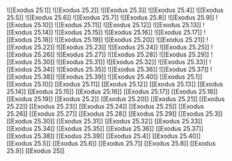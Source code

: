 ![[Exodus 25.1]]
![[Exodus 25.2]]
![[Exodus 25.3]]
![[Exodus 25.4]]
![[Exodus 25.5]]
![[Exodus 25.6]]
![[Exodus 25.7]]
![[Exodus 25.8]]
![[Exodus 25.9]]
![[Exodus 25.10]]
![[Exodus 25.11]]
![[Exodus 25.12]]
![[Exodus 25.13]]
![[Exodus 25.14]]
![[Exodus 25.15]]
![[Exodus 25.16]]
![[Exodus 25.17]]
![[Exodus 25.18]]
![[Exodus 25.19]]
![[Exodus 25.20]]
![[Exodus 25.21]]
![[Exodus 25.22]]
![[Exodus 25.23]]
![[Exodus 25.24]]
![[Exodus 25.25]]
![[Exodus 25.26]]
![[Exodus 25.27]]
![[Exodus 25.28]]
![[Exodus 25.29]]
![[Exodus 25.30]]
![[Exodus 25.31]]
![[Exodus 25.32]]
![[Exodus 25.33]]
![[Exodus 25.34]]
![[Exodus 25.35]]
![[Exodus 25.36]]
![[Exodus 25.37]]
![[Exodus 25.38]]
![[Exodus 25.39]]
![[Exodus 25.40]]
[[Exodus 25.1]]
[[Exodus 25.10]]
[[Exodus 25.11]]
[[Exodus 25.12]]
[[Exodus 25.13]]
[[Exodus 25.14]]
[[Exodus 25.15]]
[[Exodus 25.16]]
[[Exodus 25.17]]
[[Exodus 25.18]]
[[Exodus 25.19]]
[[Exodus 25.2]]
[[Exodus 25.20]]
[[Exodus 25.21]]
[[Exodus 25.22]]
[[Exodus 25.23]]
[[Exodus 25.24]]
[[Exodus 25.25]]
[[Exodus 25.26]]
[[Exodus 25.27]]
[[Exodus 25.28]]
[[Exodus 25.29]]
[[Exodus 25.3]]
[[Exodus 25.30]]
[[Exodus 25.31]]
[[Exodus 25.32]]
[[Exodus 25.33]]
[[Exodus 25.34]]
[[Exodus 25.35]]
[[Exodus 25.36]]
[[Exodus 25.37]]
[[Exodus 25.38]]
[[Exodus 25.39]]
[[Exodus 25.4]]
[[Exodus 25.40]]
[[Exodus 25.5]]
[[Exodus 25.6]]
[[Exodus 25.7]]
[[Exodus 25.8]]
[[Exodus 25.9]]
[[Exodus 25]]
